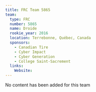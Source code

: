 ```yaml
---
title: FRC Team 5865
team:
  type: FRC
  number: 5865
  name: Droide
  rookie_year: 2016
  location: Terrebonne, Québec, Canada
  sponsors:
    - Canadian Tire
    - Cyber Impact
    - Cyber Generation
    - College Saint-Sacrement
  links:
    Website: 
---
```

No content has been added for this team
